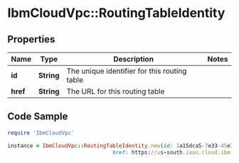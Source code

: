 # IbmCloudVpc::RoutingTableIdentity

## Properties

Name | Type | Description | Notes
------------ | ------------- | ------------- | -------------
**id** | **String** | The unique identifier for this routing table | 
**href** | **String** | The URL for this routing table | 

## Code Sample

```ruby
require 'IbmCloudVpc'

instance = IbmCloudVpc::RoutingTableIdentity.new(id: 1a15dca5-7e33-45e1-b7c5-bc690e569531,
                                 href: https://us-south.iaas.cloud.ibm.com/v1/vpcs/982d72b7-db1b-4606-afb2-ed6bd4b0bed1/routing_tables/6885e83f-03b2-4603-8a86-db2a0f55c840)
```


